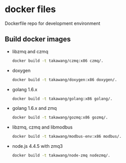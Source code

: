 # docker files

Dockerfile repo for development environment

## Build docker images

- libzmq and czmq

    ```bash
    docker build -t takawang/czmq:x86 czmq/.
    ```

- doxygen

    ```bash
    docker build -t takawang/doxygen:x86 doxygen/.
    ```

- golang 1.6.x

    ```bash
    docker build -t takawang/golang:x86 golang/.
    ```

- golang 1.6.x and zmq

    ```bash
    docker build -t takawang/gozmq:x86 gozmq/.
    ```

- libzmq, czmq and libmodbus

    ```bash
    docker build -t takawang/modbus-env:x86 modbus/.
    ```

- node.js 4.4.5 with zmq3

    ```bash
    docker build -t takawang/node-zmq nodezmq/.
    ```